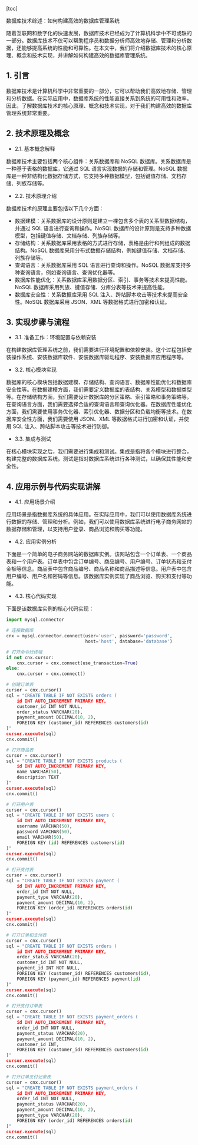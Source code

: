
[toc]                    
                
                
数据库技术综述：如何构建高效的数据库管理系统

随着互联网和数字化的快速发展，数据库技术已经成为了计算机科学中不可或缺的一部分。数据库技术不仅可以帮助程序员和数据分析师高效地存储、管理和分析数据，还能够提高系统的性能和可靠性。在本文中，我们将介绍数据库技术的核心原理、概念和技术实现，并讲解如何构建高效的数据库管理系统。

## 1. 引言

数据库技术是计算机科学中非常重要的一部分，它可以帮助我们高效地存储、管理和分析数据。在实际应用中，数据库系统的性能直接关系到系统的可用性和效率。因此，了解数据库技术的核心原理、概念和技术实现，对于我们构建高效的数据库管理系统非常重要。

## 2. 技术原理及概念

- 2.1. 基本概念解释

数据库技术主要包括两个核心组件：关系数据库和 NoSQL 数据库。关系数据库是一种基于表格的数据库，它通过 SQL 语言实现数据的存储和管理。NoSQL 数据库是一种非结构化数据存储方式，它支持多种数据模型，包括键值存储、文档存储、列族存储等。

- 2.2. 技术原理介绍

数据库技术的原理主要包括以下几个方面：

- 数据建模：关系数据库的设计原则是建立一棵包含多个表的关系型数据结构，并通过 SQL 语言进行查询和操作。NoSQL 数据库的设计原则是支持多种数据模型，包括键值存储、文档存储、列族存储等。
- 存储结构：关系数据库采用表格的方式进行存储，表格是由行和列组成的数据结构。NoSQL 数据库采用分布式数据存储结构，例如键值存储、文档存储、列族存储等。
- 查询语言：关系数据库采用 SQL 语言进行查询和操作。NoSQL 数据库支持多种查询语言，例如查询语言、查询优化器等。
- 数据库性能优化：关系数据库采用数据分区、索引、事务等技术来提高性能。NoSQL 数据库采用列族、键值存储、分库分表等技术来提高性能。
- 数据库安全性：关系数据库采用 SQL 注入、跨站脚本攻击等技术来提高安全性。NoSQL 数据库采用 JSON、XML 等数据格式进行加密和认证。

## 3. 实现步骤与流程

- 3.1. 准备工作：环境配置与依赖安装

在构建数据库管理系统之前，我们需要进行环境配置和依赖安装。这个过程包括安装操作系统、安装数据库软件、安装数据库驱动程序、安装数据库应用程序等。

- 3.2. 核心模块实现

数据库的核心模块包括数据建模、存储结构、查询语言、数据库性能优化和数据库安全性等。在数据建模方面，我们需要定义数据库的表结构、关系模型和数据类型等。在存储结构方面，我们需要设计数据库的分区策略、索引策略和事务策略等。在查询语言方面，我们需要选择合适的查询语言和查询优化器。在数据库性能优化方面，我们需要使用事务优化器、索引优化器、数据分区和负载均衡等技术。在数据库安全性方面，我们需要使用 JSON、XML 等数据格式进行加密和认证，并使用 SQL 注入、跨站脚本攻击等技术进行防御。

- 3.3. 集成与测试

在核心模块实现之后，我们需要进行集成和测试。集成是指将各个模块进行整合，构建完整的数据库系统。测试是指对数据库系统进行各种测试，以确保其性能和安全性。

## 4. 应用示例与代码实现讲解

- 4.1. 应用场景介绍

应用场景是指数据库系统的具体应用。在实际应用中，我们可以使用数据库系统进行数据的存储、管理和分析。例如，我们可以使用数据库系统进行电子商务网站的数据存储和管理，以支持用户登录、商品浏览和购买等功能。

- 4.2. 应用实例分析

下面是一个简单的电子商务网站的数据库实例。该网站包含一个订单表、一个商品表和一个用户表。订单表中包含订单编号、商品编号、用户编号、订单状态和支付金额等信息。商品表中包含商品编号、商品名称和商品描述等信息。用户表中包含用户编号、用户名和密码等信息。该数据库实例实现了商品浏览、购买和支付等功能。

- 4.3. 核心代码实现

下面是该数据库实例的核心代码实现：

```python
import mysql.connector

# 连接数据库
cnx = mysql.connector.connect(user='user', password='password',
                              host='host', database='database')

# 打开命令行终端
if not cnx.cursor:
    cnx.cursor = cnx.connect(use_transaction=True)
else:
    cnx.cursor = cnx.connect()

# 创建订单表
cursor = cnx.cursor()
sql = "CREATE TABLE IF NOT EXISTS orders (
    id INT AUTO_INCREMENT PRIMARY KEY,
    customer_id INT NOT NULL,
    order_status VARCHAR(20),
    payment_amount DECIMAL(10, 2),
    FOREIGN KEY (customer_id) REFERENCES customers(id)
)"
cursor.execute(sql)
cnx.commit()

# 打开商品表
cursor = cnx.cursor()
sql = "CREATE TABLE IF NOT EXISTS products (
    id INT AUTO_INCREMENT PRIMARY KEY,
    name VARCHAR(50),
    description TEXT
)"
cursor.execute(sql)
cnx.commit()

# 打开用户表
cursor = cnx.cursor()
sql = "CREATE TABLE IF NOT EXISTS users (
    id INT AUTO_INCREMENT PRIMARY KEY,
    username VARCHAR(50),
    password VARCHAR(50),
    email VARCHAR(50),
    FOREIGN KEY (id) REFERENCES customers(id)
)"
cursor.execute(sql)
cnx.commit()

# 打开支付表
cursor = cnx.cursor()
sql = "CREATE TABLE IF NOT EXISTS payment (
    id INT AUTO_INCREMENT PRIMARY KEY,
    order_id INT NOT NULL,
    payment_type VARCHAR(20),
    payment_amount DECIMAL(10, 2),
    FOREIGN KEY (order_id) REFERENCES orders(id)
)"
cursor.execute(sql)
cnx.commit()

# 打开订单和支付表
cursor = cnx.cursor()
sql = "CREATE TABLE IF NOT EXISTS orders (
    id INT AUTO_INCREMENT PRIMARY KEY,
    order_status VARCHAR(20),
    customer_id INT NOT NULL,
    payment_id INT NOT NULL,
    FOREIGN KEY (customer_id) REFERENCES customers(id),
    FOREIGN KEY (payment_id) REFERENCES payment(id)
)"
cursor.execute(sql)
cnx.commit()

# 打开支付订单表
cursor = cnx.cursor()
sql = "CREATE TABLE IF NOT EXISTS payment_orders (
    id INT AUTO_INCREMENT PRIMARY KEY,
    order_id INT NOT NULL,
    payment_status VARCHAR(20),
    payment_amount DECIMAL(10, 2),
    customer_id INT,
    FOREIGN KEY (customer_id) REFERENCES customers(id)
)"
cursor.execute(sql)
cnx.commit()

# 打开订单支付记录表
cursor = cnx.cursor()
sql = "CREATE TABLE IF NOT EXISTS payment_orders (
    id INT AUTO_INCREMENT PRIMARY KEY,
    order_id INT NOT NULL,
    payment_status VARCHAR(20),
    payment_amount DECIMAL(10, 2),
    payment_type VARCHAR(20),
    FOREIGN KEY (order_id) REFERENCES orders(id)
)"
cursor.execute(sql)
cnx.commit()

